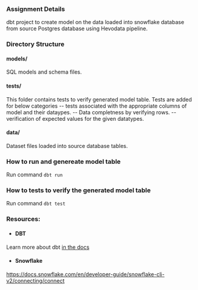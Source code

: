 ### Assignment Details
dbt project to create model on the data loaded into snowflake database from source Postgres database using Hevodata pipeline.

### Directory Structure

  #### models/
SQL models and schema files.

  #### tests/
This folder contains tests to verify generated model table.
Tests are added for below categories
  -- tests associated with the appropriate columns of model and their dataypes.
  -- Data completness by verifying rows.
  -- verification of expected values for the given datatypes.

 #### data/
Dataset files loaded into source database tables.

### How to run and genereate model table
Run command `dbt run`

### How to tests to verify the generated model table
Run command `dbt test`

### Resources:
- #### DBT
Learn more about dbt [in the docs](https://docs.getdbt.com/docs/introduction)
- #### Snowflake
https://docs.snowflake.com/en/developer-guide/snowflake-cli-v2/connecting/connect

